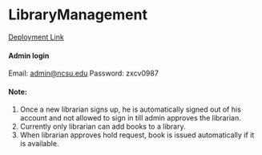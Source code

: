 
# LibraryManagement

[Deployment Link](https://damp-caverns-33581.herokuapp.com/)

#### Admin login

Email: admin@ncsu.edu
Password: zxcv0987

#### Note:

1) Once a new librarian signs up, he is automatically signed out of his account and not allowed to sign in till admin approves the librarian. 
2) Currently only librarian can add books to a library.
3) When librarian approves hold request, book is issued automatically if it is available. 


